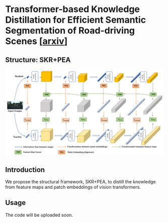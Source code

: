 # Transformer-based Knowledge Distillation for Efficient Semantic Segmentation of Road-driving Scenes [[arxiv](https://arxiv.org/abs/2202.13393)]
## Structure: SKR+PEA
![](https://github.com/RuipingL/SKR_PEA/blob/main/structure.PNG)
## Introduction
We propose the structural framework, SKR+PEA, to distill the knowledge from feature maps and patch embeddings of vision transformers.
## Usage
The code will be uploaded soon.
